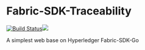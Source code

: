 # Fabric-SDK-Traceability

[![Build Status](https://travis-ci.org/chenwbyx/Fabric-SDK-Traceability.svg?branch=master)](https://travis-ci.org/chenwbyx/Fabric-SDK-Traceability)![](https://img.shields.io/badge/language-javascript-blue.svg)

A simplest web base on Hyperledger Fabric-SDK-Go
